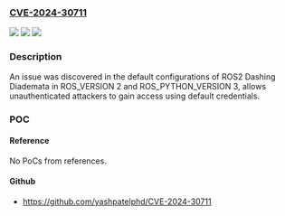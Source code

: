 ### [CVE-2024-30711](https://cve.mitre.org/cgi-bin/cvename.cgi?name=CVE-2024-30711)
![](https://img.shields.io/static/v1?label=Product&message=n%2Fa&color=blue)
![](https://img.shields.io/static/v1?label=Version&message=n%2Fa&color=blue)
![](https://img.shields.io/static/v1?label=Vulnerability&message=n%2Fa&color=brighgreen)

### Description

An issue was discovered in the default configurations of ROS2 Dashing Diademata in ROS_VERSION 2 and ROS_PYTHON_VERSION 3, allows unauthenticated attackers to gain access using default credentials.

### POC

#### Reference
No PoCs from references.

#### Github
- https://github.com/yashpatelphd/CVE-2024-30711

